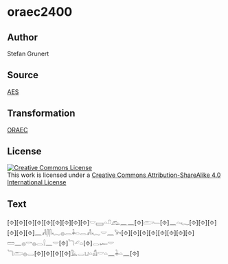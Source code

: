 # oraec2400

## Author

Stefan Grunert

## Source

[AES](https://github.com/simondschweitzer/aes)

## Transformation

[ORAEC](https://oraec.github.io/)

## License

<a rel="license" href="http://creativecommons.org/licenses/by-sa/4.0/"><img alt="Creative Commons License" style="border-width:0" src="https://i.creativecommons.org/l/by-sa/4.0/88x31.png" /></a><br />This work is licensed under a <a rel="license" href="http://creativecommons.org/licenses/by-sa/4.0/">Creative Commons Attribution-ShareAlike 4.0 International License</a>

## Text

[⯑][⯑][⯑][⯑][⯑][⯑][⯑][⯑][⯑]𓎟𓈙𓏏𓍔𓃹𓈖𓈖[⯑]𓂧𓄑[⯑]𓈖𓏏𓆑[⯑][⯑][⯑][⯑][⯑][⯑]𓈖𓀻𓋴𓋴𓆑𓐍𓂋𓇓𓏏𓂋𓀻𓆑𓎟𓈖𓅨[⯑][⯑][⯑][⯑][⯑][⯑][⯑][⯑]<br>
𓏠𓈖𓐍𓎡𓐍𓂋𓍛𓈖𓎟[⯑]𓆓𓄔𓏏[⯑]𓂋𓆱𓎟<br>
𓆓𓂧𓐍𓂋[⯑][⯑][⯑][⯑]𓅓𓂋𓂓𓏏𓀋𓎟𓏏𓈖𓇓𓏏𓈖[⯑]<br>
